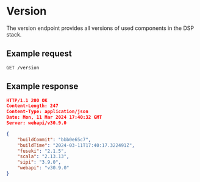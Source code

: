 # Version

The version endpoint provides all versions of used components in the DSP stack.

## Example request

`GET /version`

## Example response

```json
HTTP/1.1 200 OK
Content-Length: 247
Content-Type: application/json
Date: Mon, 11 Mar 2024 17:40:32 GMT
Server: webapi/v30.9.0

{
    "buildCommit": "bbb0e65c7",
    "buildTime": "2024-03-11T17:40:17.322491Z",
    "fuseki": "2.1.5",
    "scala": "2.13.13",
    "sipi": "3.9.0",
    "webapi": "v30.9.0"
}

```
